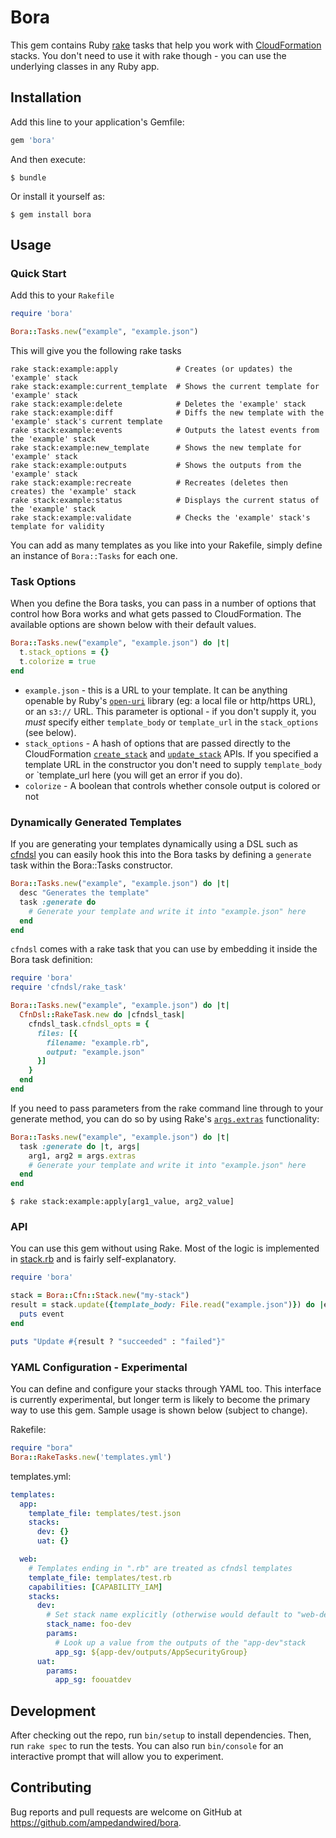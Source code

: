 # Bora

This gem contains Ruby [rake](https://github.com/ruby/rake) tasks that help you work with [CloudFormation](https://aws.amazon.com/cloudformation/) stacks.
You don't need to use it with rake though - you can use the underlying classes in any Ruby app.


## Installation

Add this line to your application's Gemfile:

```ruby
gem 'bora'
```

And then execute:

    $ bundle

Or install it yourself as:

    $ gem install bora

## Usage

### Quick Start

Add this to your `Rakefile`

```ruby
require 'bora'

Bora::Tasks.new("example", "example.json")
```

This will give you the following rake tasks

```shell
rake stack:example:apply             # Creates (or updates) the 'example' stack
rake stack:example:current_template  # Shows the current template for 'example' stack
rake stack:example:delete            # Deletes the 'example' stack
rake stack:example:diff              # Diffs the new template with the 'example' stack's current template
rake stack:example:events            # Outputs the latest events from the 'example' stack
rake stack:example:new_template      # Shows the new template for 'example' stack
rake stack:example:outputs           # Shows the outputs from the 'example' stack
rake stack:example:recreate          # Recreates (deletes then creates) the 'example' stack
rake stack:example:status            # Displays the current status of the 'example' stack
rake stack:example:validate          # Checks the 'example' stack's template for validity
```

You can add as many templates as you like into your Rakefile, simply define an instance of `Bora::Tasks` for each one.

### Task Options

When you define the Bora tasks, you can pass in a number of options that control how Bora works and what gets passed to CloudFormation.
The available options are shown below with their default values.

```ruby
Bora::Tasks.new("example", "example.json") do |t|
  t.stack_options = {}
  t.colorize = true
end
```
* `example.json` - this is a URL to your template. It can be anything openable by Ruby's [`open-uri`](http://ruby-doc.org/stdlib-2.3.0/libdoc/open-uri/rdoc/OpenURI.html) library (eg: a local file or http/https URL), or an `s3://` URL. This parameter is optional - if you don't supply it, you *must* specify either `template_body` or `template_url` in the `stack_options` (see below).
* `stack_options` - A hash of options that are passed directly to the CloudFormation [`create_stack`](http://docs.aws.amazon.com/sdkforruby/api/Aws/CloudFormation/Client.html#create_stack-instance_method) and [`update_stack`](http://docs.aws.amazon.com/sdkforruby/api/Aws/CloudFormation/Client.html#update_stack-instance_method) APIs. If you specified a template URL in the constructor you don't need to supply `template_body` or `template_url here (you will get an error if you do).
* `colorize` - A boolean that controls whether console output is colored or not


### Dynamically Generated Templates
If you are generating your templates dynamically using a DSL such as [cfndsl](https://github.com/stevenjack/cfndsl) you can easily hook this into the Bora tasks by defining a `generate` task within the Bora::Tasks constructor.

```ruby
Bora::Tasks.new("example", "example.json") do |t|
  desc "Generates the template"
  task :generate do
    # Generate your template and write it into "example.json" here
  end
end
```

`cfndsl` comes with a rake task that you can use by embedding it inside the Bora task definition:

```ruby
require 'bora'
require 'cfndsl/rake_task'

Bora::Tasks.new("example", "example.json") do |t|
  CfnDsl::RakeTask.new do |cfndsl_task|
    cfndsl_task.cfndsl_opts = {
      files: [{
        filename: "example.rb",
        output: "example.json"
      }]
    }
  end
end
```

If you need to pass parameters from the rake command line through to your generate method,
you can do so by using Rake's [`args.extras`](http://ruby-doc.org/stdlib-2.2.2/libdoc/rake/rdoc/Rake/TaskArguments.html#method-i-extras) functionality:

```ruby
Bora::Tasks.new("example", "example.json") do |t|
  task :generate do |t, args|
    arg1, arg2 = args.extras
    # Generate your template and write it into "example.json" here
  end
end
```
```shell
$ rake stack:example:apply[arg1_value, arg2_value]
```


### API

You can use this gem without using Rake. Most of the logic is implemented in [stack.rb](https://github.com/ampedandwired/bora/blob/master/lib/bora/stack.rb) and is fairly self-explanatory.

```ruby
require 'bora'

stack = Bora::Cfn::Stack.new("my-stack")
result = stack.update({template_body: File.read("example.json")}) do |event|
  puts event
end

puts "Update #{result ? "succeeded" : "failed"}"
```

### YAML Configuration - Experimental
You can define and configure your stacks through YAML too.
This interface is currently experimental,
but longer term is likely to become the primary way to use this gem.
Sample usage is shown below (subject to change).

Rakefile:
```ruby
require "bora"
Bora::RakeTasks.new('templates.yml')
```

templates.yml:
```yaml
templates:
  app:
    template_file: templates/test.json
    stacks:
      dev: {}
      uat: {}

  web:
    # Templates ending in ".rb" are treated as cfndsl templates
    template_file: templates/test.rb
    capabilities: [CAPABILITY_IAM]
    stacks:
      dev:
        # Set stack name explicitly (otherwise would default to "web-dev")
        stack_name: foo-dev
        params:
          # Look up a value from the outputs of the "app-dev"stack
          app_sg: ${app-dev/outputs/AppSecurityGroup}
      uat:
        params:
          app_sg: foouatdev

```


## Development

After checking out the repo, run `bin/setup` to install dependencies. Then, run `rake spec` to run the tests. You can also run `bin/console` for an interactive prompt that will allow you to experiment.

## Contributing

Bug reports and pull requests are welcome on GitHub at https://github.com/ampedandwired/bora.
